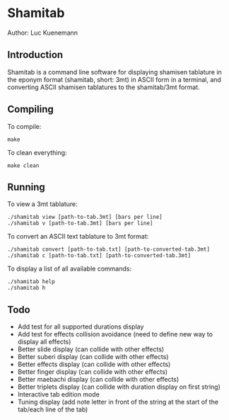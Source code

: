 # Shamitab

Author:
Luc Kuenemann

## Introduction

Shamitab is a command line software for displaying shamisen tablature in the
eponym format (shamitab, short: 3mt) in ASCII form in a terminal, and converting
ASCII shamisen tablatures to the shamitab/3mt format.

## Compiling

To compile:

	make

To clean everything:

	make clean

## Running

To view a 3mt tablature:

	./shamitab view [path-to-tab.3mt] [bars per line]
	./shamitab v [path-to-tab.3mt] [bars per line]

To convert an ASCII text tablature to 3mt format:

	./shamitab convert [path-to-tab.txt] [path-to-converted-tab.3mt]
	./shamitab c [path-to-tab.txt] [path-to-converted-tab.3mt]

To display a list of all available commands:

	./shamitab help
	./shamitab h

## Todo

* Add test for all supported durations display
* Add test for effects collision avoidance (need to define new way to display all effects)
* Better slide display (can collide with other effects)
* Better suberi display (can collide with other effects)
* Better effects display (can collide with other effects)
* Better finger display (can collide with other effects)
* Better maebachi display (can collide with other effects)
* Better triplets display (can collide with duration display on first string)
* Interactive tab edition mode
* Tuning display (add note letter in front of the string at the start of the tab/each line of the tab)
